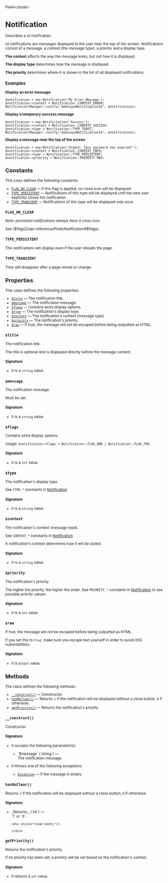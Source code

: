 <small>Piwik\</small>

Notification
============

Describes a UI notification.

UI notifications are messages displayed to the user near the top of the screen.
Notifications consist of a message, a context (the message type), a priority
and a display type.

**The context** affects the way the message looks, but not how it is displayed.

**The display type** determines how the message is displayed.

**The priority** determines where it is shown in the list of all displayed notifications.

### Examples

**Display an error message**

    $notification = new Notification('My Error Message');
    $notification->context = Notification::CONTEXT_ERROR;
    Notification\Manager::notify('myUniqueNotificationId', $notification);

**Display a temporary success message**

    $notification = new Notificiation('Success');
    $notification->context = Notification::CONTEXT_SUCCESS;
    $notification->type = Notification::TYPE_TOAST;
    Notification\Manager::notify('myUniqueNotificationId', $notification);

**Display a message near the top of the screen**

    $notification = new Notification('Urgent: Your password has expired!');
    $notification->context = Notification::CONTEXT_INFO;
    $notification->type = Notification::TYPE_PERSISTENT;
    $notification->priority = Notification::PRIORITY_MAX;

Constants
---------

This class defines the following constants:

- [`FLAG_NO_CLEAR`](#flag_no_clear) &mdash; If this flag is applied, no close icon will be displayed.
- [`TYPE_PERSISTENT`](#type_persistent) &mdash; Notifications of this type will be displayed until the new user explicitly closes the notification.
- [`TYPE_TRANSIENT`](#type_transient) &mdash; Notifications of this type will be displayed only once.
<a name="flag_no_clear" id="flag_no_clear"></a>
<a name="FLAG_NO_CLEAR" id="FLAG_NO_CLEAR"></a>
### `FLAG_NO_CLEAR`

_Note: persistent notifications always have a close
icon._

See [$flags](/api-reference/Piwik/Notification#$flags).
<a name="type_persistent" id="type_persistent"></a>
<a name="TYPE_PERSISTENT" id="TYPE_PERSISTENT"></a>
### `TYPE_PERSISTENT`

The notifications will display even if the user reloads the page.
<a name="type_transient" id="type_transient"></a>
<a name="TYPE_TRANSIENT" id="TYPE_TRANSIENT"></a>
### `TYPE_TRANSIENT`

They will disappear after a page reload or
change.

Properties
----------

This class defines the following properties:

- [`$title`](#$title) &mdash; The notification title.
- [`$message`](#$message) &mdash; The notification message.
- [`$flags`](#$flags) &mdash; Contains extra display options.
- [`$type`](#$type) &mdash; The notification's display type.
- [`$context`](#$context) &mdash; The notification's context (message type).
- [`$priority`](#$priority) &mdash; The notification's priority.
- [`$raw`](#$raw) &mdash; If true, the message will not be escaped before being outputted as HTML.

<a name="$title" id="$title"></a>
<a name="title" id="title"></a>
### `$title`

The notification title.

The title is optional and is displayed directly before the message content.

#### Signature

- It is a `string` value.

<a name="$message" id="$message"></a>
<a name="message" id="message"></a>
### `$message`

The notification message.

Must be set.

#### Signature

- It is a `string` value.

<a name="$flags" id="$flags"></a>
<a name="flags" id="flags"></a>
### `$flags`

Contains extra display options.

Usage: `$notification->flags = Notification::FLAG_BAR | Notification::FLAG_FOO`.

#### Signature

- It is a `int` value.

<a name="$type" id="$type"></a>
<a name="type" id="type"></a>
### `$type`

The notification's display type.

See `TYPE_*` constants in [Notification](/api-reference/Piwik/Notification).

#### Signature

- It is a `string` value.

<a name="$context" id="$context"></a>
<a name="context" id="context"></a>
### `$context`

The notification's context (message type).

See `CONTEXT_*` constants in [Notification](/api-reference/Piwik/Notification).

A notification's context determines how it will be styled.

#### Signature

- It is a `string` value.

<a name="$priority" id="$priority"></a>
<a name="priority" id="priority"></a>
### `$priority`

The notification's priority.

The higher the priority, the higher the order. See `PRIORITY_*`
constants in [Notification](/api-reference/Piwik/Notification) to see possible priority values.

#### Signature

- It is a `int` value.

<a name="$raw" id="$raw"></a>
<a name="raw" id="raw"></a>
### `$raw`

If true, the message will not be escaped before being outputted as HTML.

If you set this to
`true`, make sure you escape text yourself in order to avoid XSS vulnerabilities.

#### Signature

- It is a `bool` value.

Methods
-------

The class defines the following methods:

- [`__construct()`](#__construct) &mdash; Constructor.
- [`hasNoClear()`](#hasnoclear) &mdash; Returns `1` if the notification will be displayed without a close button, `0` if otherwise.
- [`getPriority()`](#getpriority) &mdash; Returns the notification's priority.

<a name="__construct" id="__construct"></a>
<a name="__construct" id="__construct"></a>
### `__construct()`

Constructor.

#### Signature

-  It accepts the following parameter(s):

   <ul>
   <li>
      <div markdown="1" class="parameter">
      `$message` (`string`) &mdash;

      <div markdown="1" class="param-desc"> The notification message.</div>

      <div style="clear:both;"/>

      </div>
   </li>
   </ul>
- It throws one of the following exceptions:
    - [`Exception`](http://php.net/class.Exception) &mdash; If the message is empty.

<a name="hasnoclear" id="hasnoclear"></a>
<a name="hasNoClear" id="hasNoClear"></a>
### `hasNoClear()`

Returns `1` if the notification will be displayed without a close button, `0` if otherwise.

#### Signature


<ul>
  <li>
    <div markdown="1" class="parameter">
    _Returns:_  (`int`) &mdash;
    <div markdown="1" class="param-desc">`1` or `0`.</div>

    <div style="clear:both;"/>

    </div>
  </li>
</ul>

<a name="getpriority" id="getpriority"></a>
<a name="getPriority" id="getPriority"></a>
### `getPriority()`

Returns the notification's priority.

If no priority has been set, a priority will be set based
on the notification's context.

#### Signature

- It returns a `int` value.

